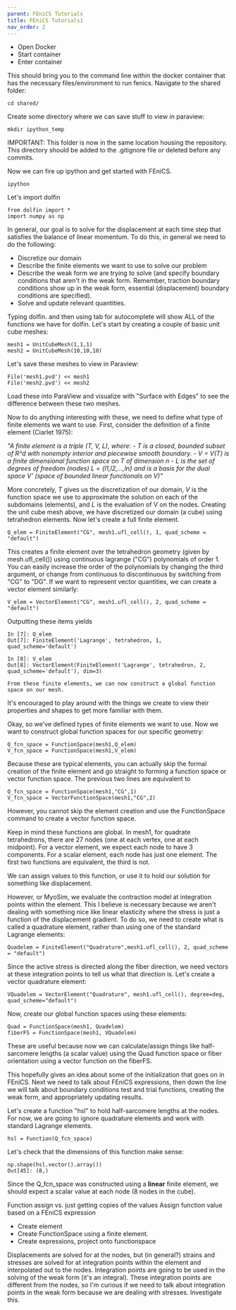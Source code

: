 ```yaml
---
parent: FEniCS Tutorials
title: FEniCS Tutorials1
nav_order: 2
---
```


- Open Docker
- Start container
- Enter container

This should bring you to the command line within the docker container that has the necessary files/environment to run fenics. Navigate to the shared folder:

```
cd shared/
````

Create some directory where we can save stuff to view in paraview:

```
mkdir ipython_temp
```

IMPORTANT: This folder is now in the same location housing the repository. This directory should be added to the .gitignore file or deleted before any commits.  

Now we can fire up ipython and get started with FEniCS.  

```
ipython
```

Let's import dolfin

```
from dolfin import *
import numpy as np
```

In general, our goal is to solve for the displacement at each time step that satisfies the balance of linear momentum. To do this, in general we need to do the following:  
- Discretize our domain
- Describe the finite elements we want to use to solve our problem
- Describe the weak form we are trying to solve (and specify boundary conditions that aren't in the weak form. Remember, traction boundary conditions show up in the weak form, essential (displacement) boundary conditions are specified).
- Solve and update relevant quantities.

Typing dolfin. and then using tab for autocomplete will show ALL of the functions we have for dolfin. Let's start by creating a couple of basic unit cube meshes:  

```
mesh1 = UnitCubeMesh(1,1,1)
mesh2 = UnitCubeMesh(10,10,10)
```

Let's save these meshes to view in Paraview:

```
File('mesh1.pvd') << mesh1
File('mesh2.pvd') << mesh2
```

Load these into ParaView and visualize with "Surface with Edges" to see the difference between these two meshes.

Now to do anything interesting with these, we need to define what type of finite elements we want to use. First, consider the definition of a finite element (Ciarlet 1975):  

*"A finite element is a triple (T, V, L), where:
       - T is a closed, bounded subset of R^d with nonempty interior
         and piecewise smooth boundary.
       - V = V(T) is a finite dimensional function space on T of dimension n
       - L is the set of degrees of freedom (nodes) L = {l1,l2,...,ln} and
         is a basis for the dual space V' (space of bounded linear functionals
         on V)"*

More concretely, *T* gives us the discretization of our domain, *V* is the function space we use to approximate the solution on each of the subdomains (elements), and *L* is the evaluation of V on the nodes. Creating the unit cube mesh above, we have discretized our domain (a cube) using tetrahedron elements. Now let's create a full finite element.

```
Q_elem = FiniteElement("CG", mesh1.ufl_cell(), 1, quad_scheme = "default")
```

This creates a finite element over the tetrahedron geometry (given by mesh.ufl_cell()) using continuous lagrange ("CG") polynomials of order 1. You can easily increase the order of the polynomials by changing the third argument, or change from continuous to discontinuous by switching from "CG" to "DG". If we want to represent vector quantities, we can create a vector element similarly:  

```
V_elem = VectorElement("CG", mesh1.ufl_cell(), 2, quad_scheme = "default")
```
Outputting these items yields
```
In [7]: Q_elem
Out[7]: FiniteElement('Lagrange', tetrahedron, 1, quad_scheme='default')

In [8]: V_elem
Out[8]: VectorElement(FiniteElement('Lagrange', tetrahedron, 2, quad_scheme='default'), dim=3)

From these finite elements, we can now construct a global function space on our mesh.
```
It's encouraged to play around with the things we create to view their properties and shapes to get more familiar with them.

Okay, so we've defined types of finite elements we want to use. Now we want to construct global function spaces for our specific geometry:

```
Q_fcn_space = FunctionSpace(mesh1,Q_elem)
V_fcn_space = FunctionSpace(mesh1,V_elem)
```

Because these are typical elements, you can actually skip the formal creation of the finite element and go straight to forming a function space or vector function space. The previous two lines are equivalent to
```
Q_fcn_space = FunctionSpace(mesh1,"CG",1)
V_fcn_space = VectorFunctionSpace(mesh1,"CG",2)
```
However, you cannot skip the element creation and use the FunctionSpace command to create a vector function space.

Keep in mind these functions are global. In mesh1, for quadrate tetrahedrons, there are 27 nodes (one at each vertex, one at each midpoint). For a vector element, we expect each node to have 3 components. For a scalar element, each node has just one element. The first two functions are equivalent, the third is not.

We can assign values to this function, or use it to hold our solution for something like displacement.

However, or MyoSim, we evaluate the contraction model at integration points within the element. This I believe is necessary because we aren't dealing with something nice like linear elasticity where the stress is just a function of the displacement gradient. To do so, we need to create what is called a quadrature element, rather than using one of the standard Lagrange elements:

```
Quadelem = FiniteElement("Quadrature",mesh1.ufl_cell(), 2, quad_scheme = "default")
```

Since the active stress is directed along the fiber direction, we need vectors at these integration points to tell us what that direction is. Let's create a vector quadrature element:

```
VQuadelem = VectorElement("Quadrature", mesh1.ufl_cell(), degree=deg, quad_scheme="default")
```
Now, create our global function spaces using these elements:
```
Quad = FunctionSpace(mesh1, Quadelem)
fiberFS = FunctionSpace(mesh1, VQuadelem)
```

These are useful because now we can calculate/assign things like half-sarcomere lengths (a scalar value) using the Quad function space or fiber orientation using a vector function on the fiberFS.

This hopefully gives an idea about some of the initialization that goes on in FEniCS. Next we need to talk about FEniCS expressions, then down the line we will talk about boundary conditions test and trial functions, creating the weak form, and appropriately updating results.

Let's create a function "hsl" to hold half-sarcomere lengths at the nodes. For now, we are going to ignore quadrature elements and work with standard Lagrange elements.

```
hsl = Function(Q_fcn_space)
```
Let's check that the dimensions of this function make sense:
```
np.shape(hsl.vector().array())
Out[45]: (8,)
```
Since the Q_fcn_space was constructed using a **linear** finite element, we should expect a scalar value at each node (8 nodes in the cube).

Function assign vs. just getting copies of the  values
Assign function value based on a FEniCS expression


- Create element
- Create FunctionSpace using a finite element.
- Create expressions, project onto functionspace

Displacements are solved for at the nodes, but (in general?) strains and stresses are solved for at integration points within the element and interpolated out to the nodes. Integration points are going to be used in the solving of the weak form (it's an integral). These integration points are different from the nodes, so I'm curious if we need to talk about integration points in the weak form because we are dealing with stresses. Investigate this.
